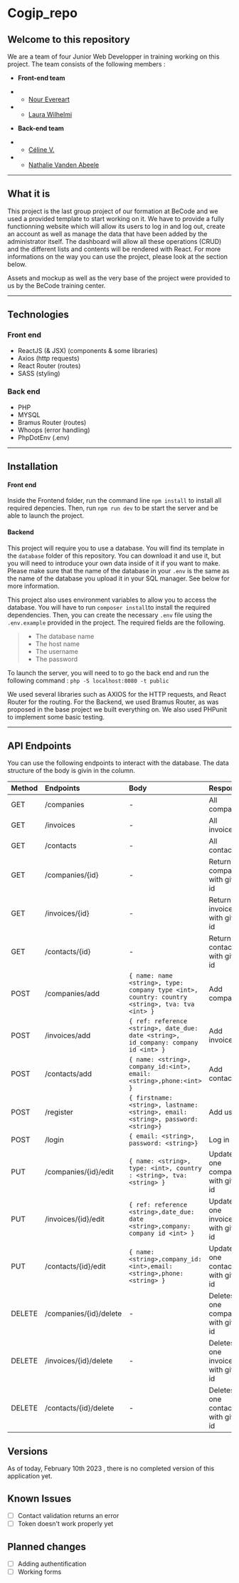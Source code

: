 # Cogip_repo

## Welcome to this repository

We are a team of four Junior Web Developper in training working on this project. The team consists of the following members :

- **Front-end team**
- - [Nour Evereart](https://github.com/NourEve)
- - [Laura Wilhelmi](https://github.com/LauraWlm)

- **Back-end team**
- - [Céline V.](https://github.com/CV136)
- - [Nathalie Vanden Abeele](https://github.com/nathvda)

---

## What it is

This project is the last group project of our formation at BeCode and we used a provided template to start working on it. We have to provide a fully functionning website which will allow its users to log in and log out, create an account as well as manage the data that have been added by the administrator itself. The dashboard will allow all these operations (CRUD) and the different lists and contents will be rendered with React. For more informations on the way you can use the project, please look at the section below.

Assets and mockup as well as the very base of the project were provided to us by the BeCode training center.

---

## Technologies

### Front end

- ReactJS (& JSX) (components & some libraries)
- Axios (http requests)
- React Router (routes)
- SASS (styling)

### Back end

- PHP
- MYSQL
- Bramus Router (routes)
- Whoops (error handling)
- PhpDotEnv (.env)

---

## Installation

#### Front end

Inside the Frontend folder, run the command line `npm install` to install all required depencies. Then, run `npm run dev` to be start the server and be able to launch the project.

#### Backend

This project will require you to use a database. You will find its template in the `database` folder of this repository. You can download it and use it, but you will need to introduce your own data inside of it if you want to make. Please make sure that the name of the database in your `.env` is the same as the name of the database you upload it in your SQL manager. See below for more information.

This project also uses environment variables to allow you to access the database. You will have to run `composer install`to install the required dependencies. Then, you can create the necessary `.env` file using the `.env.example` provided in the project. The required fields are the following.

> - The database name
> - The host name
> - The username
> - The password

To launch the server, you will need to to go the back end and run the following command : `php -S localhost:8080 -t public`

We used several libraries such as AXIOS for the HTTP requests, and React Router for the routing. For the Backend, we used Bramus Router, as was proposed in the base project we built everything on. We also used PHPunit to implement some basic testing.

---

## API Endpoints

You can use the following endpoints to interact with the database. The data structure of the body is givin in the column.

| Method | Endpoints              | Body                                                                                           | Response                           |
| :----- | :--------------------- | :--------------------------------------------------------------------------------------------- | :--------------------------------- |
| GET    | /companies             | -                                                                                              | All companies                      |
| GET    | /invoices              | -                                                                                              | All invoices                       |
| GET    | /contacts              | -                                                                                              | All contacts                       |
| GET    | /companies/{id}        | -                                                                                              | Return one company with given id   |
| GET    | /invoices/{id}         | -                                                                                              | Return one invoice with given id   |
| GET    | /contacts/{id}         | -                                                                                              | Return one contacts with given id  |
| POST   | /companies/add         | `{ name: name <string>, type: company type <int>, country: country <string>, tva: tva <int> }` | Add company                        |
| POST   | /invoices/add          | `{ ref: reference <string>, date_due: date <string>, id_company: company id <int> }`           | Add invoice                        |
| POST   | /contacts/add          | `{ name: <string>, company_id:<int>, email:<string>,phone:<int> }`                             | Add contacts                       |
| POST   | /register              | `{ firstname: <string>, lastname: <string>, email: <string>, password: <string>}`              | Add user                           |
| POST   | /login                 | `{ email: <string>, password: <string>}`                                                       | Log in                             |
| PUT    | /companies/{id}/edit   | `{ name: <string>, type: <int>, country : <string>, tva: <string> }`                           | Updates one company with given id  |
| PUT    | /invoices/{id}/edit    | `{ ref: reference <string>,date_due: date <string>,company: company id <int> }`                | Updates one invoices with given id |
| PUT    | /contacts/{id}/edit    | `{ name:<string>,company_id: <int>,email: <string>,phone:<string> }`                           | Updates one contacts with given id |
| DELETE | /companies/{id}/delete | -                                                                                              | Deletes one company with given id  |
| DELETE | /invoices/{id}/delete  | -                                                                                              | Deletes one invoices with given id |
| DELETE | /contacts/{id}/delete  | -                                                                                              | Deletes one contacts with given id |

## Versions

As of today, February 10th 2023 , there is no completed version of this application yet.

## Known Issues

- [ ] Contact validation returns an error
- [ ] Token doesn't work properly yet

## Planned changes

- [ ] Adding authentification
- [ ] Working forms
